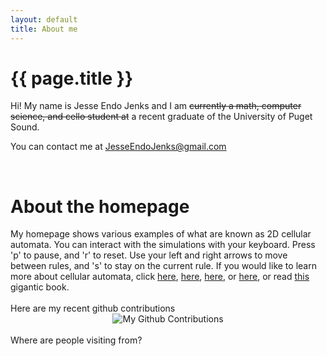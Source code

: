 ```yaml
---
layout: default
title: About me
---
```

<h1>{{ page.title }}</h1>
<!-- <div class="about"> -->
Hi! My name is Jesse Endo Jenks and I am <strike>currently a math, computer science, and cello student at</strike> a recent graduate of the University of Puget Sound.

You can contact me at <a href="mailto:jesseendojenks@gmail.com?Subject=Hello%20There!">JesseEndoJenks@gmail.com</a>
<!-- </div> -->

<br>
<h1>About the homepage</h1>
My homepage shows various examples of what are known as 2D cellular automata. You can interact with the simulations with your keyboard. Press 'p' to pause, and 'r' to reset. Use your left and right arrows to move between rules, and 's' to stay on the current rule. If you would like to learn more about cellular automata, click
<a href="http://mathworld.wolfram.com/CellularAutomaton.html">here</a>,
<a href="https://plato.stanford.edu/entries/cellular-automata/">here</a>,
<a href="http://www.mirekw.com/ca/rullex_life.html">here</a>,
or <a href="http://www.stephenwolfram.com/publications/academic/computation-theory-cellular-automata.pdf">here</a>,
or read <a href="https://www.amazon.com/exec/obidos/ASIN/1579550088/ref=nosim/ericstreasuretro">this</a> gigantic book.
<br><br>
Here are my recent github contributions
<div style="display:flex; justify-content:center;"><img style="max-width:100%;" src="http://ghchart.rshah.org/jessejenks" alt="My Github Contributions"/></div>

<br>
Where are people visiting from?
<div style="display:flex; justify-content:center; max-width:100%;"><div style="display:inline-block; width:600px; float:right;"><script type="text/javascript" src="//ra.revolvermaps.com/0/0/7.js?i=0hbv4cjt8yu&amp;m=7&amp;c=5ba1b2&amp;cr1=ffffff&amp;sx=0&amp;dds=0&amp;ds=20" async="async"></script></div></div>

<br>